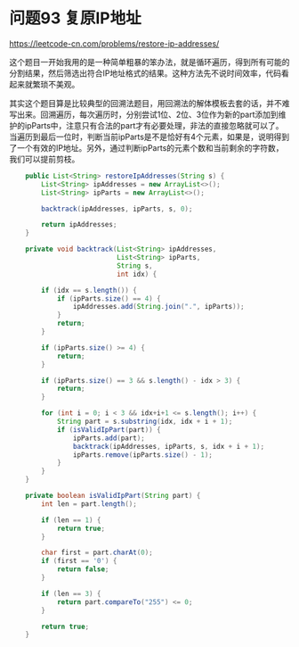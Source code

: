 # 问题93 复原IP地址
https://leetcode-cn.com/problems/restore-ip-addresses/

这个题目一开始我用的是一种简单粗暴的笨办法，就是循环遍历，得到所有可能的分割结果，然后筛选出符合IP地址格式的结果。这种方法先不说时间效率，代码看起来就繁琐不美观。

其实这个题目算是比较典型的回溯法题目，用回溯法的解体模板去套的话，并不难写出来。回溯遍历，每次遍历时，分别尝试1位、2位、3位作为新的part添加到维护的ipParts中，注意只有合法的part才有必要处理，非法的直接忽略就可以了。当遍历到最后一位时，判断当前ipParts是不是恰好有4个元素，如果是，说明得到了一个有效的IP地址。另外，通过判断ipParts的元素个数和当前剩余的字符数，我们可以提前剪枝。

```java
	public List<String> restoreIpAddresses(String s) {
		List<String> ipAddresses = new ArrayList<>();
		List<String> ipParts = new ArrayList<>();

		backtrack(ipAddresses, ipParts, s, 0);

		return ipAddresses;
	}

	private void backtrack(List<String> ipAddresses,
	                       List<String> ipParts,
	                       String s,
	                       int idx) {

		if (idx == s.length()) {
			if (ipParts.size() == 4) {
				ipAddresses.add(String.join(".", ipParts));
			}
			return;
		}

		if (ipParts.size() >= 4) {
			return;
		}

		if (ipParts.size() == 3 && s.length() - idx > 3) {
			return;
		}

		for (int i = 0; i < 3 && idx+i+1 <= s.length(); i++) {
			String part = s.substring(idx, idx + i + 1);
			if (isValidIpPart(part)) {
				ipParts.add(part);
				backtrack(ipAddresses, ipParts, s, idx + i + 1);
				ipParts.remove(ipParts.size() - 1);
			}
		}
	}

	private boolean isValidIpPart(String part) {
		int len = part.length();

		if (len == 1) {
			return true;
		}

		char first = part.charAt(0);
		if (first == '0') {
			return false;
		}

		if (len == 3) {
			return part.compareTo("255") <= 0;
		}

		return true;
	}
```